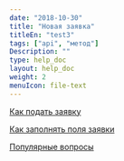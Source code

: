 ```yaml
---
date: "2018-10-30"
title: "Новая заявка"
titleEn: "test3"
tags: ["api", "метод"]
Description: ""
type: help_doc
layout: help_doc
weight: 2
menuIcon: file-text
---
```


[Как подать заявку](/new_order/online_order/)

[Как заполнять поля заявки](/new_order/fields/)

[Популярные вопросы](/new_order/questions/)
